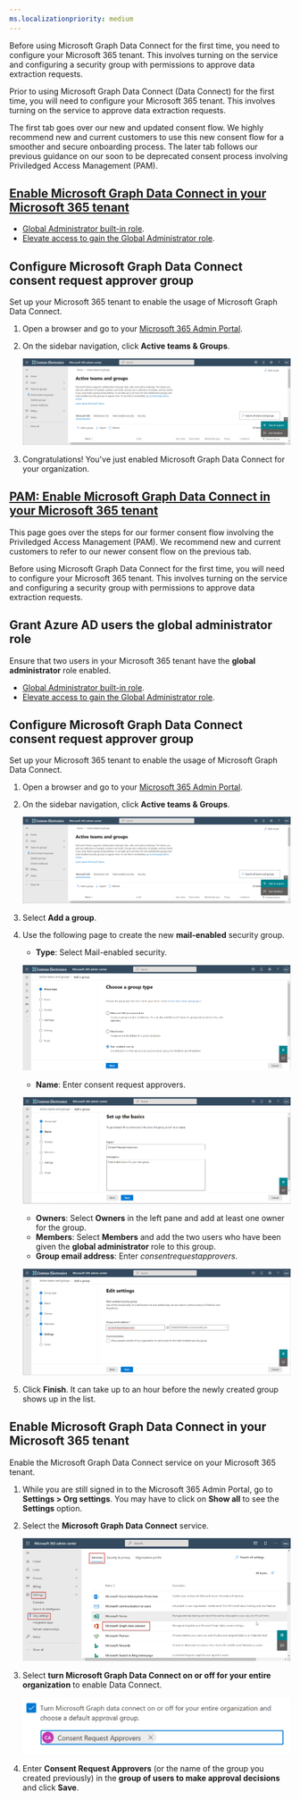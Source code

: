 ```yaml
---
ms.localizationpriority: medium
---
```


<!-- markdownlint-disable MD002 MD041 -->
Before using Microsoft Graph Data Connect for the first time, you need to configure your Microsoft 365 tenant. This involves turning on the service and configuring a security group with permissions to approve data extraction requests.


Prior to using Microsoft Graph Data Connect (Data Connect) for the first time, you will need to configure your Microsoft 365 tenant. This involves turning on the service to approve data extraction requests.

The first tab goes over our new and updated consent flow. We highly recommend new and current customers to use this new consent flow for a smoother and secure onboarding process. The later tab follows our previous guidance on our soon to be deprecated consent process involving Priviledged Access Management (PAM).

## [Enable Microsoft Graph Data Connect in your Microsoft 365 tenant](#tab/NewConsentFlow)

- [Global Administrator built-in role](/azure/active-directory/roles/permissions-reference#global-administrator).
- [Elevate access to gain the Global Administrator role](/azure/role-based-access-control/elevate-access-global-admin).

## Configure Microsoft Graph Data Connect consent request approver group

Set up your Microsoft 365 tenant to enable the usage of Microsoft Graph Data Connect.

1. Open a browser and go to your [Microsoft 365 Admin Portal](https://admin.microsoft.com/).

1. On the sidebar navigation, click **Active teams & Groups**.

    ![A screenshot showing the active groups in the Microsoft 365 admin center.](../concepts/images/data-connect-m365-act-grp.png)

5. Congratulations! You've just enabled Microsoft Graph Data Connect for your organization.

## [PAM: Enable Microsoft Graph Data Connect in your Microsoft 365 tenant](#tab/PAMConsentFlow)
This page goes over the steps for our former consent flow involving the Priviledged Access Management (PAM). We recommend new and current customers to refer to our newer consent flow on the previous tab.

Before using Microsoft Graph Data Connect for the first time, you will need to configure your Microsoft 365 tenant. This involves turning on the service and configuring a security group with permissions to approve data extraction requests.

## Grant Azure AD users the global administrator role

 Ensure that two users in your Microsoft 365 tenant have the **global administrator** role enabled.

- [Global Administrator built-in role](/azure/active-directory/roles/permissions-reference#global-administrator).
- [Elevate access to gain the Global Administrator role](/azure/role-based-access-control/elevate-access-global-admin).

## Configure Microsoft Graph Data Connect consent request approver group

Set up your Microsoft 365 tenant to enable the usage of Microsoft Graph Data Connect.

1. Open a browser and go to your [Microsoft 365 Admin Portal](https://admin.microsoft.com/).

1. On the sidebar navigation, click **Active teams & Groups**.

    ![A screenshot showing the active groups in the Microsoft 365 admin center.](../concepts/images/data-connect-m365-act-grp.png)

1. Select **Add a group**.

1. Use the following page to create the new **mail-enabled** security group.
   - **Type**: Select Mail-enabled security.

    ![A screenshot showing a user selecting the mail-enabled security for a new group in the Microsoft 365 admin center.](../concepts/images/data-connect-m365-mail-sec.png)

   - **Name**: Enter consent request approvers.

    ![A screenshot showing a user is giving the group a name of "Consent Request Approvers" in the Microsoft 365 admin center.](../concepts/images/data-connect-m365-cons-apprv.png)

   - **Owners**: Select **Owners** in the left pane and add at least one owner for the group.
   - **Members**: Select **Members** and add the two users who have been given the **global administrator** role to this group.
   - **Group email address**: Enter *consentrequestapprovers*.

    ![A screenshot showing a user creating the email address for the previously created group in the Microsoft 365 admin center.](../concepts/images/data-connect-m365-cons-apprv-pref.png)

1. Click **Finish**. It can take up to an hour before the newly created group shows up in the list. 


## Enable Microsoft Graph Data Connect in your Microsoft 365 tenant

Enable the Microsoft Graph Data Connect service on your Microsoft 365 tenant.

1. While you are still signed in to the Microsoft 365 Admin Portal, go to **Settings > Org settings**. You may have to click on **Show all** to see the **Settings** option.

1. Select the **Microsoft Graph Data Connect** service.

    ![A screenshot showing the "Services" in the "Org settings" blade. A user is toggling on the Microsoft Graph Data Connect service in the Microsoft 365 admin center.](../concepts/images/data-connect-m365-mgdc-toggle.png)

1. Select **turn Microsoft Graph Data Connect on or off for your entire organization** to enable Data Connect.

    ![A screenshot showing the checkbox you have to tick in order to enable Data Connect for your entire organization.](../concepts/images/data-connect-m365-enable-mgdc-for-org.png)

1. Enter **Consent Request Approvers** (or the name of the group you created previously) in the **group of users to make approval decisions** and click **Save**.
